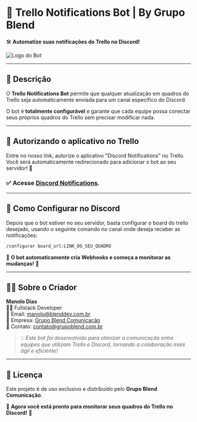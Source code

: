 # 📌 Trello Notifications Bot | By Grupo Blend 
🛠️ **Automatize suas notificações do Trello no Discord!**  

![Logo do Bot](https://media.licdn.com/dms/image/v2/D4D0BAQHcDC7PBWHtBg/company-logo_200_200/company-logo_200_200/0/1705694717336/grupo_blend_comunicacao_logo?e=2147483647&v=beta&t=AxJSukkgsoEyHx7qM_Bmd6lIHzJymW1D1l5Pt9SE6EM)  

---

## 📖 Descrição  
O **Trello Notifications Bot** permite que qualquer atualização em quadros do Trello seja automaticamente enviada para um canal específico do Discord.  

O bot é **totalmente configurável** e garante que cada equipe possa conectar seus próprios quadros do Trello sem precisar modificar nada.

---

## 📌 Autorizando o aplicativo no Trello 
Entre no nosso link, autorize o aplicativo "Discord Notifications" no Trello. 
Você será automaticamente redirecionado para adicionar o bot ao seu servidor! 🚀 

### ✅ Acesse [Discord Notifications](https://trello.com/1/authorize?expiration=never&scope=read&response_type=token&key=8eaa8ee5959d02a30c2a0835c85cf2b7&callback_method=fragment&return_url=https://trello.blenddev.com.br/trello/authorize).


---

## 🤖 Como Configurar no Discord  
Depois que o bot estiver no seu servidor, basta configurar o board do trello desejado, usando o seguinte comando no canal onde deseja receber as notificações:

```bash
/configurar board_url:LINK_DO_SEU_QUADRO
```

📌 **O bot automaticamente cria Webhooks e começa a monitorar as mudanças!** 🚀  

---


## 👨‍💻 Sobre o Criador  
**Manolo Dias**  
👨‍💻 Fullstack Developer  
📧 Email: [manolo@blenddev.com.br](mailto:manolo@blenddev.com.br)  
🏢 Empresa: [Grupo Blend Comunicação](https://grupoblend.com.br/)  
📧 Contato: [contato@grupoblend.com.br](mailto:contato@grupoblend.com.br)  

> 💡 *Este bot foi desenvolvido para otimizar a comunicação entre equipes que utilizam Trello e Discord, tornando a colaboração mais ágil e eficiente!*  

---

## 📜 Licença  
Este projeto é de uso exclusivo e distribuído pelo **Grupo Blend Comunicação**.  

🚀 **Agora você está pronto para monitorar seus quadros do Trello no Discord!** 🎯  
